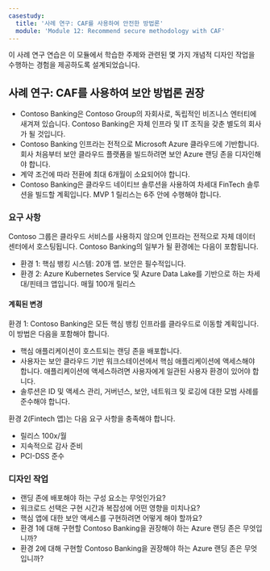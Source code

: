 ```yaml
---
casestudy:
  title: '사례 연구: CAF를 사용하여 안전한 방법론'
  module: 'Module 12: Recommend secure methodology with CAF'
---
```

이 사례 연구 연습은 이 모듈에서 학습한 주제와 관련된 몇 가지 개념적 디자인 작업을 수행하는 경험을 제공하도록 설계되었습니다.

## 사례 연구: CAF를 사용하여 보안 방법론 권장

- Contoso Banking은 Contoso Group의 자회사로, 독립적인 비즈니스 엔터티에 새겨져 있습니다. Contoso Banking은 자체 인프라 및 IT 조직을 갖춘 별도의 회사가 될 것입니다. 
- Contoso Banking 인프라는 전적으로 Microsoft Azure 클라우드에 기반합니다. 회사 처음부터 보안 클라우드 플랫폼을 빌드하려면 보안 Azure 랜딩 존을 디자인해야 합니다.
- 계약 조건에 따라 전환에 최대 6개월이 소요되어야 합니다.
- Contoso Banking은 클라우드 네이티브 솔루션을 사용하여 차세대 FinTech 솔루션을 빌드할 계획입니다. MVP 1 릴리스는 6주 안에 수행해야 합니다.

### 요구 사항

Contoso 그룹은 클라우드 서비스를 사용하지 않으며 인프라는 전적으로 자체 데이터 센터에서 호스팅됩니다. Contoso Banking의 일부가 될 환경에는 다음이 포함됩니다.

- 환경 1: 핵심 뱅킹 시스템: 20개 앱. 보안은 필수적입니다.
- 환경 2: Azure Kubernetes Service 및 Azure Data Lake를 기반으로 하는 차세대/핀테크 앱입니다. 매월 100개 릴리스

#### 계획된 변경

환경 1: Contoso Banking은 모든 핵심 뱅킹 인프라를 클라우드로 이동할 계획입니다. 이 방법은 다음을 포함해야 합니다.

- 핵심 애플리케이션이 호스트되는 랜딩 존을 배포합니다.
- 사용자는 보안 클라우드 기반 워크스테이션에서 핵심 애플리케이션에 액세스해야 합니다. 애플리케이션에 액세스하려면 사용자에게 일관된 사용자 환경이 있어야 합니다.
- 솔루션은 ID 및 액세스 관리, 거버넌스, 보안, 네트워크 및 로깅에 대한 모범 사례를 준수해야 합니다.

환경 2(Fintech 앱)는 다음 요구 사항을 충족해야 합니다.

- 릴리스 100x/월
- 지속적으로 감사 준비
- PCI-DSS 준수

### 디자인 작업

- 랜딩 존에 배포해야 하는 구성 요소는 무엇인가요?
- 워크로드 선택은 구현 시간과 복잡성에 어떤 영향을 미치나요?
- 핵심 앱에 대한 보안 액세스를 구현하려면 어떻게 해야 할까요?
- 환경 1에 대해 구현할 Contoso Banking을 권장해야 하는 Azure 랜딩 존은 무엇입니까?
- 환경 2에 대해 구현할 Contoso Banking을 권장해야 하는 Azure 랜딩 존은 무엇입니까?
